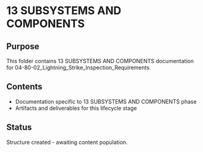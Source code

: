 # 13 SUBSYSTEMS AND COMPONENTS

## Purpose
This folder contains 13 SUBSYSTEMS AND COMPONENTS documentation for 04-80-02_Lightning_Strike_Inspection_Requirements.

## Contents
- Documentation specific to 13 SUBSYSTEMS AND COMPONENTS phase
- Artifacts and deliverables for this lifecycle stage

## Status
Structure created - awaiting content population.
